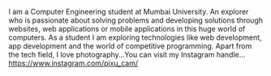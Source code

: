 I am a Computer Engineering student at Mumbai University. An explorer who is passionate about solving problems and developing solutions through websites, web applications or mobile applications in this huge world of computers. As a student I am exploring technologies like web development, app development and the world of competitive programming.
Apart from the tech field, I love photography...You can visit my Instagram handle... https://www.instagram.com/pixu_cam/

<!---
vaibhu4coding/vaibhu4coding is a ✨ special ✨ repository because its `README.md` (this file) appears on your GitHub profile.
You can click the Preview link to take a look at your changes.
--->
